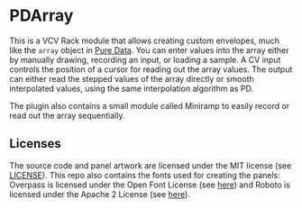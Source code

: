 # PDArray

This is a VCV Rack module that allows creating custom envelopes, much like the
`array` object in [Pure Data](https://puredata.info/). You can enter values into
the array either by manually drawing, recording an input, or loading a sample. A
CV input controls the position of a cursor for reading out the array values. The
output can either read the stepped values of the array directly or smooth
interpolated values, using the same interpolation algorithm as PD.

The plugin also contains a small module called Miniramp to easily record or
read out the array sequentially.

## Licenses
The source code and panel artwork are licensed under the MIT license (see
[LICENSE](LICENSE.txt)). This repo also contains the fonts used for creating
the panels: Overpass is licensed under the Open Font License (see
[here](fonts/OFL.txt)) and Roboto is licensed under the Apache 2 License (see
[here](fonts/APACHE2.txt)).
